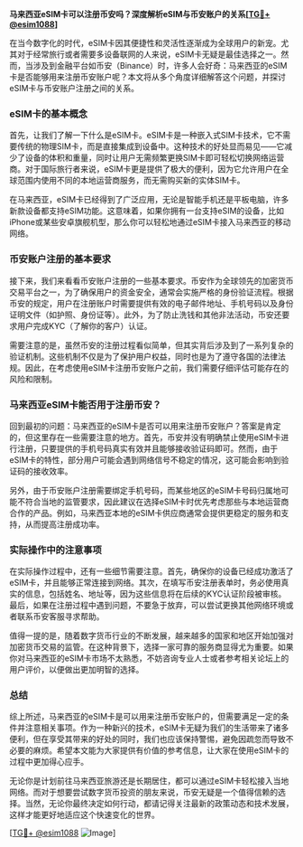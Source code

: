 **马来西亚eSIM卡可以注册币安吗？深度解析eSIM与币安账户的关系[[TG💪+ @esim1088](https://t.me/s/esim1088)]**

在当今数字化的时代，eSIM卡因其便捷性和灵活性逐渐成为全球用户的新宠。尤其对于经常旅行或者需要多设备联网的人来说，eSIM卡无疑是最佳选择之一。然而，当涉及到金融平台如币安（Binance）时，许多人会好奇：马来西亚的eSIM卡是否能够用来注册币安账户呢？本文将从多个角度详细解答这个问题，并探讨eSIM卡与币安账户注册之间的关系。

### eSIM卡的基本概念

首先，让我们了解一下什么是eSIM卡。eSIM卡是一种嵌入式SIM卡技术，它不需要传统的物理SIM卡，而是直接集成到设备中。这种技术的好处显而易见——它减少了设备的体积和重量，同时让用户无需频繁更换SIM卡即可轻松切换网络运营商。对于国际旅行者来说，eSIM卡更是提供了极大的便利，因为它允许用户在全球范围内使用不同的本地运营商服务，而无需购买新的实体SIM卡。

在马来西亚，eSIM卡已经得到了广泛应用，无论是智能手机还是平板电脑，许多新款设备都支持eSIM功能。这意味着，如果你拥有一台支持eSIM的设备，比如iPhone或某些安卓旗舰机型，那么你可以轻松地通过eSIM卡接入马来西亚的移动网络。

### 币安账户注册的基本要求

接下来，我们来看看币安账户注册的一些基本要求。币安作为全球领先的加密货币交易平台之一，为了确保用户的资金安全，通常会实施严格的身份验证流程。根据币安的规定，用户在注册账户时需要提供有效的电子邮件地址、手机号码以及身份证明文件（如护照、身份证等）。此外，为了防止洗钱和其他非法活动，币安还要求用户完成KYC（了解你的客户）认证。

需要注意的是，虽然币安的注册过程看似简单，但其实背后涉及到了一系列复杂的验证机制。这些机制不仅是为了保护用户权益，同时也是为了遵守各国的法律法规。因此，在考虑使用eSIM卡注册币安账户之前，我们需要仔细评估可能存在的风险和限制。

### 马来西亚eSIM卡能否用于注册币安？

回到最初的问题：马来西亚的eSIM卡是否可以用来注册币安账户？答案是肯定的，但这里存在一些需要注意的地方。首先，币安并没有明确禁止使用eSIM卡进行注册，只要提供的手机号码真实有效并且能够接收验证码即可。然而，由于eSIM卡的特性，部分用户可能会遇到网络信号不稳定的情况，这可能会影响到验证码的接收效率。

另外，由于币安账户注册需要绑定手机号码，而某些地区的eSIM卡号码归属地可能不符合当地的监管要求，因此建议在选择eSIM卡时优先考虑那些与本地运营商合作的产品。例如，马来西亚本地的eSIM卡供应商通常会提供更稳定的服务和支持，从而提高注册成功率。

### 实际操作中的注意事项

在实际操作过程中，还有一些细节需要注意。首先，确保你的设备已经成功激活了eSIM卡，并且能够正常连接到网络。其次，在填写币安注册表单时，务必使用真实的信息，包括姓名、地址等，因为这些信息将在后续的KYC认证阶段被审核。最后，如果在注册过程中遇到问题，不要急于放弃，可以尝试更换其他网络环境或者联系币安客服寻求帮助。

值得一提的是，随着数字货币行业的不断发展，越来越多的国家和地区开始加强对加密货币交易的监管。在这种背景下，选择一家可靠的服务商显得尤为重要。如果你对马来西亚的eSIM卡市场不太熟悉，不妨咨询专业人士或者参考相关论坛上的用户评价，以便做出更加明智的选择。

### 总结

综上所述，马来西亚的eSIM卡是可以用来注册币安账户的，但需要满足一定的条件并注意相关事项。作为一种新兴的技术，eSIM卡无疑为我们的生活带来了诸多便利，但在享受其带来的好处的同时，我们也应该保持警惕，避免因疏忽而导致不必要的麻烦。希望本文能为大家提供有价值的参考信息，让大家在使用eSIM卡的过程中更加得心应手。

无论你是计划前往马来西亚旅游还是长期居住，都可以通过eSIM卡轻松接入当地网络。而对于想要尝试数字货币投资的朋友来说，币安无疑是一个值得信赖的选择。当然，无论你最终决定如何行动，都请记得关注最新的政策动态和技术发展，这样才能更好地适应这个快速变化的世界。

[[TG💪+ @esim1088](https://t.me/s/esim1088) ![Image](https://i.postimg.cc/4NQfJmqS/Snipaste-2025-05-13-00-14-12.png)]